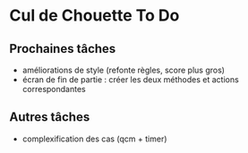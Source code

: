 # Cul de Chouette To Do

## Prochaines tâches

- améliorations de style (refonte règles, score plus gros)
- écran de fin de partie : créer les deux méthodes et actions correspondantes

## Autres tâches

- complexification des cas (qcm + timer)
